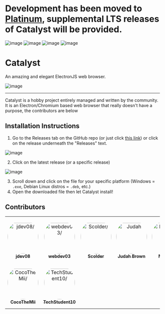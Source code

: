 # Development has been moved to [Platinum](https://github.com/redstone-scratch/Platinum), supplemental LTS releases of Catalyst will be provided.
![image](https://img.shields.io/github/issues/JaydenDev/Catalyst?color=%230f172a&style=for-the-badge) ![image](https://img.shields.io/github/forks/JaydenDev/Catalyst?color=%230f172a&style=for-the-badge) ![image](https://img.shields.io/github/stars/JaydenDev/Catalyst?color=%230f172a&style=for-the-badge) ![image](https://img.shields.io/github/license/JaydenDev/Catalyst?color=%230f172a&style=for-the-badge)
# Catalyst 
An amazing and elegant ElectronJS web browser.

![image](https://user-images.githubusercontent.com/92550746/194955977-c37b21f6-5ec3-4d1a-939f-c27b23cd9a9a.png)

---

Catalyst is a hobby project entirely managed and written by the community. It is an Electron/Chromium based web browser that really doesn't have a purpose, the contributors are below

## Installation Instructions
1. Go to the Releases tab on the GitHub repo (or just click [this link](https://github.com/JaydenDev/Catalyst/releases)) or click on the release underneath the "Releases" text.

![image](https://user-images.githubusercontent.com/76978184/198897689-45be0919-02f2-4f3c-a8ee-0c2a30861e8c.png)

2. Click on the latest release (or a specific release)

![image](https://user-images.githubusercontent.com/76978184/198897717-4c4caa0f-84d3-4a46-8e71-26d44eed68e7.png)

3. Scroll down and click on the file for your specific platform (Windows = `.exe`, Debian Linux distros = `.deb`, etc.)
4. Open the downloaded file then let Catalyst install!

## Contributors

<table>
<tr>
    <td align="center" style="word-wrap: break-word; width: 150.0; height: 150.0">
        <a href=https://github.com/jdev082>
            <img src=https://avatars.githubusercontent.com/u/92550746?v=4 width="100;"  style="border-radius:50%;align-items:center;justify-content:center;overflow:hidden;padding-top:10px" alt=jdev08/>
            <br />
            <sub style="font-size:14px"><b>jdev08</b></sub>
        </a>
    </td>
    <td align="center" style="word-wrap: break-word; width: 150.0; height: 150.0">
        <a href=https://github.com/webdev03>
            <img src=https://avatars.githubusercontent.com/u/75148774?v=4 width="100;"  style="border-radius:50%;align-items:center;justify-content:center;overflow:hidden;padding-top:10px" alt=webdev03/>
            <br />
            <sub style="font-size:14px"><b>webdev03</b></sub>
        </a>
    </td>
    <td align="center" style="word-wrap: break-word; width: 150.0; height: 150.0">
        <a href=https://github.com/ScolderCreations>
            <img src=https://avatars.githubusercontent.com/u/69083943?v=4 width="100;"  style="border-radius:50%;align-items:center;justify-content:center;overflow:hidden;padding-top:10px" alt=Scolder/>
            <br />
            <sub style="font-size:14px"><b>Scolder</b></sub>
        </a>
    </td>
    <td align="center" style="word-wrap: break-word; width: 150.0; height: 150.0">
        <a href=https://github.com/VelocityDesign>
            <img src=https://avatars.githubusercontent.com/u/24457862?v=4 width="100;"  style="border-radius:50%;align-items:center;justify-content:center;overflow:hidden;padding-top:10px" alt=Judah Brown/>
            <br />
            <sub style="font-size:14px"><b>Judah Brown</b></sub>
        </a>
    </td>
    <td align="center" style="word-wrap: break-word; width: 150.0; height: 150.0">
        <a href=https://github.com/Mbrick2>
            <img src=https://avatars.githubusercontent.com/u/90691415?v=4 width="100;"  style="border-radius:50%;align-items:center;justify-content:center;overflow:hidden;padding-top:10px" alt=Mbrick2/>
            <br />
            <sub style="font-size:14px"><b>Mbrick2</b></sub>
        </a>
    </td>
    <td align="center" style="word-wrap: break-word; width: 150.0; height: 150.0">
        <a href=https://github.com/hello-smile6>
            <img src=https://avatars.githubusercontent.com/u/73048226?v=4 width="100;"  style="border-radius:50%;align-items:center;justify-content:center;overflow:hidden;padding-top:10px" alt=hello-smile6/>
            <br />
            <sub style="font-size:14px"><b>hello-smile6</b></sub>
        </a>
    </td>
</tr>
<tr>
    <td align="center" style="word-wrap: break-word; width: 150.0; height: 150.0">
        <a href=https://github.com/CocoTheMii>
            <img src=https://avatars.githubusercontent.com/u/44563370?v=4 width="100;"  style="border-radius:50%;align-items:center;justify-content:center;overflow:hidden;padding-top:10px" alt=CocoTheMii/>
            <br />
            <sub style="font-size:14px"><b>CocoTheMii</b></sub>
        </a>
    </td>
    <td align="center" style="word-wrap: break-word; width: 150.0; height: 150.0">
        <a href=https://github.com/TechStudent10>
            <img src=https://avatars.githubusercontent.com/u/76978184?v=4 width="100;"  style="border-radius:50%;align-items:center;justify-content:center;overflow:hidden;padding-top:10px" alt=TechStudent10/>
            <br />
            <sub style="font-size:14px"><b>TechStudent10</b></sub>
        </a>
    </td>
</tr>
</table>
